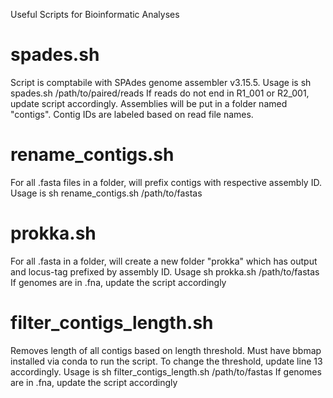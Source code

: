 Useful Scripts for Bioinformatic Analyses

# spades.sh 
Script is comptabile with SPAdes genome assembler v3.15.5. Usage is sh spades.sh /path/to/paired/reads
If reads do not end in R1_001 or R2_001, update script accordingly. Assemblies will be put in a folder named "contigs". Contig IDs are labeled based on read file names.

# rename_contigs.sh 
For all .fasta files in a folder, will prefix contigs with respective assembly ID. Usage is sh rename_contigs.sh /path/to/fastas

# prokka.sh
For all .fasta in a folder, will create a new folder "prokka" which has output and locus-tag prefixed by assembly ID. Usage sh prokka.sh /path/to/fastas
If genomes are in .fna, update the script accordingly 

# filter_contigs_length.sh
Removes length of all contigs based on length threshold. Must have bbmap installed via conda to run the script. To change the threshold, update line 13 accordingly. Usage is sh filter_contigs_length.sh /path/to/fastas 
If genomes are in .fna, update the script accordingly




